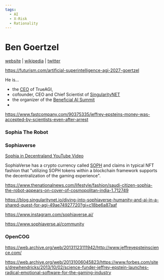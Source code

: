 ```yaml
---
tags:
  - AI
  - X-Risk
  - Rationality
---
```

# Ben Goertzel

[website](https://goertzel.org/) | [wikipedia](https://en.wikipedia.org/wiki/Ben_Goertzel) | [twitter](https://twitter.com/bengoertzel)

https://futurism.com/artificial-superintelligence-agi-2027-goertzel

He is...
- the [CEO](https://trueagi.io/#aboutus) of TrueAGI,
- cofounder, CEO and Chief Scientist of [SingularityNET](https://singularitynet.io)
- the organizer of the [Beneficial AI Summit](https://bgi24.ai/)
- 

https://www.fastcompany.com/90375335/jeffrey-epsteins-money-was-accepted-by-scientists-even-after-arrest

### Sophia The Robot



### Sophiaverse

[Sophia in Decentraland YouTube Video](https://www.youtube.com/watch?v=-K3JEwNeqNI)

SophiaVerse has a crypto currency called [SOPH](https://www.sophiaverse.ai/token)  and claims in typical NFT fashion that "utilizing SOPH tokens within a blockchain framework supports the decentralization of the gaming experience".

https://www.thenationalnews.com/lifestyle/fashion/saudi-citizen-sophia-the-robot-appears-on-cover-of-cosmopolitan-india-1.712749

https://blog.singularitynet.io/diving-into-sophiaverse-humanity-and-ai-in-a-shared-quest-for-agi-49ae74927720?gi=c18be6a87aaf

https://www.instagram.com/sophiaverse.ai/

https://www.sophiaverse.ai/community


### OpenCOG

https://web.archive.org/web/20131123111942/http://www.jeffreyepsteinscience.com/

https://web.archive.org/web/20131006045823/https://www.forbes.com/sites/drewhendricks/2013/10/02/science-funder-jeffrey-epstein-launches-radical-emotional-software-for-the-gaming-industry